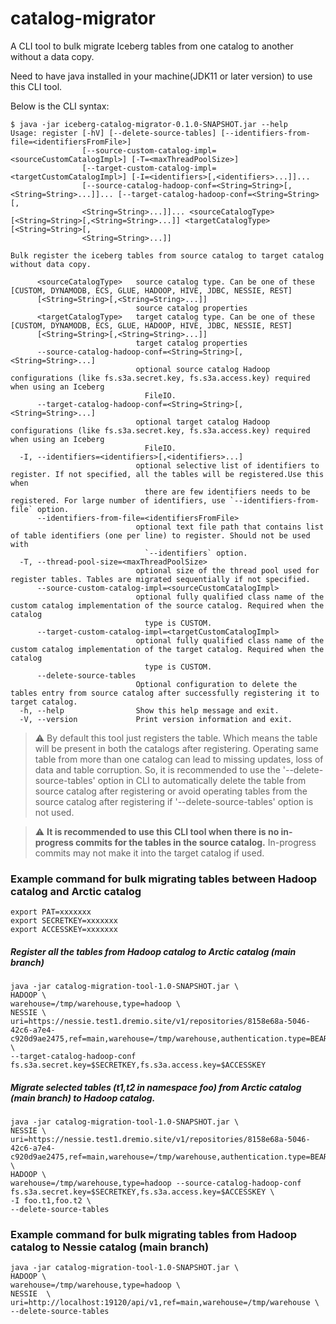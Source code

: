 # catalog-migrator
A CLI tool to bulk migrate Iceberg tables from one catalog to another without a data copy.

Need to have java installed in your machine(JDK11 or later version) to use this CLI tool.

Below is the CLI syntax:
```
$ java -jar iceberg-catalog-migrator-0.1.0-SNAPSHOT.jar --help
Usage: register [-hV] [--delete-source-tables] [--identifiers-from-file=<identifiersFromFile>]
                [--source-custom-catalog-impl=<sourceCustomCatalogImpl>] [-T=<maxThreadPoolSize>]
                [--target-custom-catalog-impl=<targetCustomCatalogImpl>] [-I=<identifiers>[,<identifiers>...]]...
                [--source-catalog-hadoop-conf=<String=String>[,<String=String>...]]... [--target-catalog-hadoop-conf=<String=String>[,
                <String=String>...]]... <sourceCatalogType> [<String=String>[,<String=String>...]] <targetCatalogType> [<String=String>[,
                <String=String>...]]

Bulk register the iceberg tables from source catalog to target catalog without data copy.

      <sourceCatalogType>   source catalog type. Can be one of these [CUSTOM, DYNAMODB, ECS, GLUE, HADOOP, HIVE, JDBC, NESSIE, REST]
      [<String=String>[,<String=String>...]]
                            source catalog properties
      <targetCatalogType>   target catalog type. Can be one of these [CUSTOM, DYNAMODB, ECS, GLUE, HADOOP, HIVE, JDBC, NESSIE, REST]
      [<String=String>[,<String=String>...]]
                            target catalog properties
      --source-catalog-hadoop-conf=<String=String>[,<String=String>...]
                            optional source catalog Hadoop configurations (like fs.s3a.secret.key, fs.s3a.access.key) required when using an Iceberg
                              FileIO.
      --target-catalog-hadoop-conf=<String=String>[,<String=String>...]
                            optional target catalog Hadoop configurations (like fs.s3a.secret.key, fs.s3a.access.key) required when using an Iceberg
                              FileIO.
  -I, --identifiers=<identifiers>[,<identifiers>...]
                            optional selective list of identifiers to register. If not specified, all the tables will be registered.Use this when
                              there are few identifiers needs to be registered. For large number of identifiers, use `--identifiers-from-file` option.
      --identifiers-from-file=<identifiersFromFile>
                            optional text file path that contains list of table identifiers (one per line) to register. Should not be used with
                              `--identifiers` option.
  -T, --thread-pool-size=<maxThreadPoolSize>
                            optional size of the thread pool used for register tables. Tables are migrated sequentially if not specified.
      --source-custom-catalog-impl=<sourceCustomCatalogImpl>
                            optional fully qualified class name of the custom catalog implementation of the source catalog. Required when the catalog
                              type is CUSTOM.
      --target-custom-catalog-impl=<targetCustomCatalogImpl>
                            optional fully qualified class name of the custom catalog implementation of the target catalog. Required when the catalog
                              type is CUSTOM.
      --delete-source-tables
                            Optional configuration to delete the tables entry from source catalog after successfully registering it to target catalog.
  -h, --help                Show this help message and exit.
  -V, --version             Print version information and exit.
```

> :warning: By default this tool just registers the table. 
Which means the table will be present in both the catalogs after registering.
Operating same table from more than one catalog can lead to missing updates, loss of data and table corruption. 
So, it is recommended to use the '--delete-source-tables' option in CLI to automatically delete the table from source catalog after registering 
or avoid operating tables from the source catalog after registering if '--delete-source-tables' option is not used.

> :warning: **It is recommended to use this CLI tool when there is no in-progress commits for the tables in the source catalog.**
In-progress commits may not make it into the target catalog if used.

### Example command for bulk migrating tables between Hadoop catalog and Arctic catalog

```shell
export PAT=xxxxxxx
export SECRETKEY=xxxxxxx
export ACCESSKEY=xxxxxxx
```

##### Register all the tables from Hadoop catalog to Arctic catalog (main branch)

```shell
java -jar catalog-migration-tool-1.0-SNAPSHOT.jar \
HADOOP \
warehouse=/tmp/warehouse,type=hadoop \
NESSIE \
uri=https://nessie.test1.dremio.site/v1/repositories/8158e68a-5046-42c6-a7e4-c920d9ae2475,ref=main,warehouse=/tmp/warehouse,authentication.type=BEARER,authentication.token=$PAT \
--target-catalog-hadoop-conf fs.s3a.secret.key=$SECRETKEY,fs.s3a.access.key=$ACCESSKEY
```

##### Migrate selected tables (t1,t2 in namespace foo) from Arctic catalog (main branch) to Hadoop catalog.
```shell
java -jar catalog-migration-tool-1.0-SNAPSHOT.jar \
NESSIE \
uri=https://nessie.test1.dremio.site/v1/repositories/8158e68a-5046-42c6-a7e4-c920d9ae2475,ref=main,warehouse=/tmp/warehouse,authentication.type=BEARER,authentication.token=$PAT \
HADOOP \
warehouse=/tmp/warehouse,type=hadoop --source-catalog-hadoop-conf fs.s3a.secret.key=$SECRETKEY,fs.s3a.access.key=$ACCESSKEY \
-I foo.t1,foo.t2 \
--delete-source-tables
```

### Example command for bulk migrating tables from Hadoop catalog to Nessie catalog (main branch)
```shell
java -jar catalog-migration-tool-1.0-SNAPSHOT.jar \
HADOOP \
warehouse=/tmp/warehouse,type=hadoop \
NESSIE  \
uri=http://localhost:19120/api/v1,ref=main,warehouse=/tmp/warehouse \
--delete-source-tables
```
